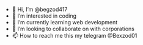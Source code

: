 - 👋 Hi, I’m @begzod417
- 👀 I’m interested in coding
- 🌱 I’m currently learning web development
- 💞️ I’m looking to collaborate on with corporations
- 📫 How to reach me this my telegram @Bexzod01

<!---
begzod417/begzod417 is a ✨ special ✨ repository because its `README.md` (this file) appears on your GitHub profile.
You can click the Preview link to take a look at your changes.
--->
